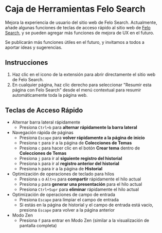 # Caja de Herramientas Felo Search

Mejora la experiencia de usuario del sitio web de Felo Search. Actualmente, añade algunas funciones de teclas de acceso rápido al sitio web de [Felo Search](https://felo.ai), y se pueden agregar más funciones de mejora de UX en el futuro.

Se publicarán más funciones útiles en el futuro, y invitamos a todos a aportar ideas y sugerencias.

## Instrucciones

1. Haz clic en el icono de la extensión para abrir directamente el sitio web de Felo Search.
2. En cualquier página, haz clic derecho para seleccionar "Resumir esta página con Felo Search" desde el menú contextual para resumir automáticamente toda la página web.

## Teclas de Acceso Rápido

- Alternar barra lateral rápidamente
  - Presiona `Ctrl+b` para **alternar rápidamente la barra lateral**
- Navegación rápida de páginas
  - Presiona `Escape` para **volver rápidamente a la página de inicio**
  - Presiona `t` para ir a la página de **Colecciones de Temas**
  - Presiona `c` para hacer clic en el botón **Crear tema** dentro de **Colecciones de Temas**
  - Presiona `j` para ir al **siguiente registro del historial**
  - Presiona `k` para ir al **registro anterior del historial**
  - Presiona `h` para ir a la página de **Historial**
- Optimización de operaciones de teclado para hilos
  - Presiona `s` o `Alt+s` para **compartir** rápidamente el hilo actual
  - Presiona `p` para **generar una presentación** para el hilo actual
  - Presiona `Ctrl+Supr` para **eliminar** rápidamente el hilo actual
- Optimización de operaciones de campo de entrada
  - Presiona `Escape` para limpiar el campo de entrada
  - Si estás en la página de historial y el campo de entrada está vacío, presiona `Escape` para volver a la página anterior
- Modo Zen
  - Presiona `f` para entrar en Modo Zen (similar a la visualización de pantalla completa)